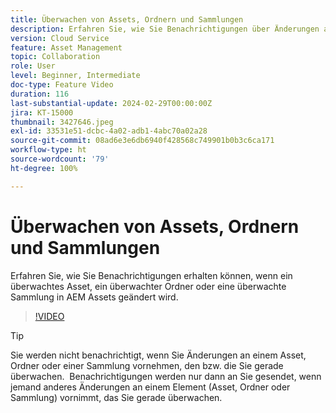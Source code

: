 ```yaml
---
title: Überwachen von Assets, Ordnern und Sammlungen
description: Erfahren Sie, wie Sie Benachrichtigungen über Änderungen an Assets, Ordnern oder Sammlungen in AEM Assets erhalten können.
version: Cloud Service
feature: Asset Management
topic: Collaboration
role: User
level: Beginner, Intermediate
doc-type: Feature Video
duration: 116
last-substantial-update: 2024-02-29T00:00:00Z
jira: KT-15000
thumbnail: 3427646.jpeg
exl-id: 33531e51-dcbc-4a02-adb1-4abc70a02a28
source-git-commit: 08ad6e3e6db6940f428568c749901b0b3c6ca171
workflow-type: ht
source-wordcount: '79'
ht-degree: 100%

---
```


# Überwachen von Assets, Ordnern und Sammlungen

Erfahren Sie, wie Sie Benachrichtigungen erhalten können, wenn ein überwachtes Asset, ein überwachter Ordner oder eine überwachte Sammlung in AEM Assets geändert wird.

>[!VIDEO](https://video.tv.adobe.com/v/3427646/?learn=on)

>[!TIP]
>
> Sie werden nicht benachrichtigt, wenn Sie Änderungen an einem Asset, Ordner oder einer Sammlung vornehmen, den bzw. die Sie gerade überwachen.  Benachrichtigungen werden nur dann an Sie gesendet, wenn jemand anderes Änderungen an einem Element (Asset, Ordner oder Sammlung) vornimmt, das Sie gerade überwachen.
